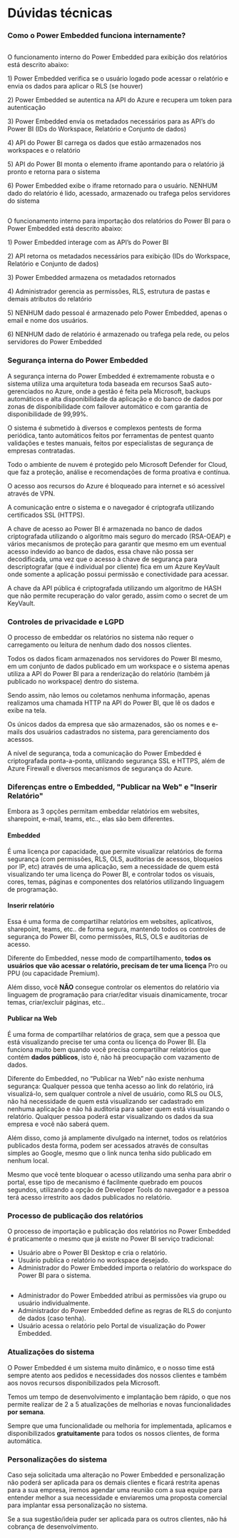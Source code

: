 # Dúvidas técnicas

### Como o Power Embedded funciona internamente?

<figure><img src="https://powerembedded.com.br/wp-content/uploads/2024/04/Power-Embedded-Internals-Exibicao-do-Relatorio.png" alt=""><figcaption></figcaption></figure>

O funcionamento interno do Power Embedded para exibição dos relatórios está descrito abaixo:

1\) Power Embedded verifica se o usuário logado pode acessar o relatório e envia os dados para aplicar o RLS (se houver)

2\) Power Embedded se autentica na API do Azure e recupera um token para autenticação

3\) Power Embedded envia os metadados necessários para as API’s do Power BI (IDs do Workspace, Relatório e Conjunto de dados)

4\) API do Power BI carrega os dados que estão armazenados nos workspaces e o relatório

5\) API do Power BI monta o elemento iframe apontando para o relatório já pronto e retorna para o sistema

6\) Power Embedded exibe o iframe retornado para o usuário. NENHUM dado do relatório é lido, acessado, armazenado ou trafega pelos servidores do sistema



<figure><img src="https://powerembedded.com.br/wp-content/uploads/2024/04/Power-Embedded-Internals-Importacao-de-Relatorios.png" alt=""><figcaption></figcaption></figure>

O funcionamento interno para importação dos relatórios do Power BI para o Power Embedded está descrito abaixo:

1\) Power Embedded interage com as API’s do Power BI

2\) API retorna os metadados necessários para exibição (IDs do Workspace, Relatório e Conjunto de dados)

3\) Power Embedded armazena os metadados retornados

4\) Administrador gerencia as permissões, RLS, estrutura de pastas e demais atributos do relatório

5\) NENHUM dado pessoal é armazenado pelo Power Embedded, apenas o email e nome dos usuários.

6\) NENHUM dado de relatório é armazenado ou trafega pela rede, ou pelos servidores do Power Embedded



### Segurança interna do Power Embedded

A segurança interna do Power Embedded é extremamente robusta e o sistema utiliza uma arquitetura toda baseada em recursos SaaS auto-gerenciados no Azure, onde a gestão é feita pela Microsoft, backups automáticos e alta disponibilidade da aplicação e do banco de dados por zonas de disponibilidade com failover automático e com garantia de disponibilidade de 99,99%.

O sistema é submetido à diversos e complexos pentests de forma periódica, tanto automáticos feitos por ferramentas de pentest quanto validações e testes manuais, feitos por especialistas de segurança de empresas contratadas.

Todo o ambiente de nuvem é protegido pelo Microsoft Defender for Cloud, que faz a proteção, análise e recomendações de forma proativa e contínua.

O acesso aos recursos do Azure é bloqueado para internet e só acessível através de VPN.

A comunicação entre o sistema e o navegador é criptografa utilizando certificados SSL (HTTPS).

A chave de acesso ao Power BI é armazenada no banco de dados criptografada utilizando o algoritmo mais seguro do mercado (RSA-OEAP) e vários mecanismos de proteção para garantir que mesmo em um eventual acesso indevido ao banco de dados, essa chave não possa ser decodificada, uma vez que o acesso à chave de segurança para descriptografar (que é individual por cliente) fica em um Azure KeyVault onde somente a aplicação possui permissão e conectividade para acessar.

A chave da API pública é criptografada utilizando um algoritmo de HASH que não permite recuperação do valor gerado, assim como o secret de um KeyVault.



### Controles de privacidade e LGPD

O processo de embeddar os relatórios no sistema não requer o carregamento ou leitura de nenhum dado dos nossos clientes.

Todos os dados ficam armazenados nos servidores do Power BI mesmo, em um conjunto de dados publicado em um workspace e o sistema apenas utiliza a API do Power BI para a renderização do relatório (também já publicado no workspace) dentro do sistema.

Sendo assim, não lemos ou coletamos nenhuma informação, apenas realizamos uma chamada HTTP na API do Power BI, que lê os dados e exibe na tela.

Os únicos dados da empresa que são armazenados, são os nomes e e-mails dos usuários cadastrados no sistema, para gerenciamento dos acessos.

A nível de segurança, toda a comunicação do Power Embedded é criptografada ponta-a-ponta, utilizando segurança SSL e HTTPS, além de Azure Firewall e diversos mecanismos de segurança do Azure.



### Diferenças entre o Embedded, "Publicar na Web" e "Inserir Relatório"

Embora as 3 opções permitam embeddar relatórios em websites, sharepoint, e-mail, teams, etc.., elas são bem diferentes.



#### **Embedded**

É uma licença por capacidade, que permite visualizar relatórios de forma segurança (com permissões, RLS, OLS, auditorias de acessos, bloqueios por IP, etc) através de uma aplicação, sem a necessidade de quem está visualizando ter uma licença do Power BI, e controlar todos os visuais, cores, temas, páginas e componentes dos relatórios utilizando linguagem de programação.



#### **Inserir relatório**

Essa é uma forma de compartilhar relatórios em websites, aplicativos, sharepoint, teams, etc.. de forma segura, mantendo todos os controles de segurança do Power BI, como permissões, RLS, OLS e auditorias de acesso.

Diferente do Embedded, nesse modo de compartilhamento, **todos os usuários que vão acessar o relatório, precisam de ter uma licença** Pro ou PPU (ou capacidade Premium).

Além disso, você **NÃO** consegue controlar os elementos do relatório via linguagem de programação para criar/editar visuais dinamicamente, trocar temas, criar/excluir páginas, etc..



#### **Publicar na Web**

É uma forma de compartilhar relatórios de graça, sem que a pessoa que está visualizando precise ter uma conta ou licença do Power BI. Ela funciona muito bem quando você precisa compartilhar relatórios que contém **dados públicos**, isto é, não há preocupação com vazamento de dados.

Diferente do Embedded, no “Publicar na Web” não existe nenhuma segurança: Qualquer pessoa que tenha acesso ao link do relatório, irá visualizá-lo, sem qualquer controle a nível de usuário, como RLS ou OLS, não há necessidade de quem está visualizando ser cadastrado em nenhuma aplicação e não há auditoria para saber quem está visualizando o relatório. Qualquer pessoa poderá estar visualizando os dados da sua empresa e você não saberá quem.

Além disso, como já amplamente divulgado na internet, todos os relatórios publicados desta forma, podem ser acessados através de consultas simples ao Google, mesmo que o link nunca tenha sido publicado em nenhum local.

Mesmo que você tente bloquear o acesso utilizando uma senha para abrir o portal, esse tipo de mecanismo é facilmente quebrado em poucos segundos, utilizando a opção de Developer Tools do navegador e a pessoa terá acesso irrestrito aos dados publicados no relatório.



### Processo de publicação dos relatórios

O processo de importação e publicação dos relatórios no Power Embedded é praticamente o mesmo que já existe no Power BI serviço tradicional:

* Usuário abre o Power BI Desktop e cria o relatório.
* Usuário publica o relatório no workspace desejado.
* Administrador do Power Embedded importa o relatório do workspace do Power BI para o sistema.

<figure><img src="https://powerembedded.com.br/wp-content/uploads/2023/09/Importar-Relatorios.png" alt=""><figcaption></figcaption></figure>



* Administrador do Power Embedded atribui as permissões via grupo ou usuário individualmente.
* Administrador do Power Embedded define as regras de RLS do conjunto de dados (caso tenha).
* Usuário acessa o relatório pelo Portal de visualização do Power Embedded.



### Atualizações do sistema

O Power Embedded é um sistema muito dinâmico, e o nosso time está sempre atento aos pedidos e necessidades dos nossos clientes e também aos novos recursos disponibilizados pela Microsoft.

Temos um tempo de desenvolvimento e implantação bem rápido, o que nos permite realizar de 2 a 5 atualizações de melhorias e novas funcionalidades **por semana**.

Sempre que uma funcionalidade ou melhoria for implementada, aplicamos e disponibilizados **gratuitamente** para todos os nossos clientes, de forma automática.



### Personalizações do sistema

Caso seja solicitada uma alteração no Power Embedded e personalização não poderá ser aplicada para os demais clientes e ficará restrita apenas para a sua empresa, iremos agendar uma reunião com a sua equipe para entender melhor a sua necessidade e enviaremos uma proposta comercial para implantar essa personalização no sistema.

Se a sua sugestão/ideia puder ser aplicada para os outros clientes, não há cobrança de desenvolvimento.
